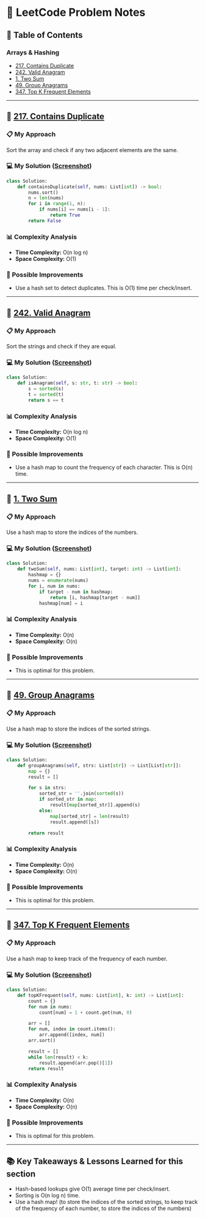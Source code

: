 # 📝 LeetCode Problem Notes

## 📑 Table of Contents

### Arrays & Hashing

- [217. Contains Duplicate](#-217-contains-duplicate)
- [242. Valid Anagram](#-242-valid-anagram)
- [1. Two Sum](#-1-two-sum)
- [49. Group Anagrams](#-49-group-anagrams)
- [347. Top K Frequent Elements](#-347-top-k-frequent-elements)

---

## 🧩 [217. Contains Duplicate](https://leetcode.com/problems/contains-duplicate)

### 📋 My Approach

Sort the array and check if any two adjacent elements are the same.

### 💻 My Solution ([Screenshot](./neetcode/arrays&hashing/ContainsDuplicate.png))

```python
class Solution:
    def containsDuplicate(self, nums: List[int]) -> bool:
        nums.sort()
        n = len(nums)
        for i in range(1, n):
            if nums[i] == nums[i - 1]:
                return True
        return False
```

### 📊 Complexity Analysis

- **Time Complexity:** O(n log n)
- **Space Complexity:** O(1)

### 🔄 Possible Improvements

- Use a hash set to detect duplicates. This is O(1) time per check/insert.

---

## 🧩 [242. Valid Anagram](https://leetcode.com/problems/valid-anagram)

### 📋 My Approach

Sort the strings and check if they are equal.

### 💻 My Solution ([Screenshot](./neetcode/arrays&hashing/ValidAnagram.png))

```python
class Solution:
    def isAnagram(self, s: str, t: str) -> bool:
        s = sorted(s)
        t = sorted(t)
        return s == t
```

### 📊 Complexity Analysis

- **Time Complexity:** O(n log n)
- **Space Complexity:** O(1)

### 🔄 Possible Improvements

- Use a hash map to count the frequency of each character. This is O(n) time.

---

## 🧩 [1. Two Sum](https://leetcode.com/problems/two-sum)

### 📋 My Approach

Use a hash map to store the indices of the numbers.

### 💻 My Solution ([Screenshot](./neetcode/arrays&hashing/TwoSum.png))

```python
class Solution:
    def twoSum(self, nums: List[int], target: int) -> List[int]:
        hashmap = {}
        nums = enumerate(nums)
        for i, num in nums:
            if target - num in hashmap:
                return [i, hashmap[target - num]]
            hashmap[num] = i
```

### 📊 Complexity Analysis

- **Time Complexity:** O(n)
- **Space Complexity:** O(n)

### 🔄 Possible Improvements

- This is optimal for this problem.

---

## 🧩 [49. Group Anagrams](https://leetcode.com/problems/group-anagrams)

### 📋 My Approach

Use a hash map to store the indices of the sorted strings.

### 💻 My Solution ([Screenshot](./neetcode/arrays&hashing/GroupAnagrams.png))

```python
class Solution:
    def groupAnagrams(self, strs: List[str]) -> List[List[str]]:
        map = {}
        result = []

        for s in strs:
            sorted_str = ''.join(sorted(s))
            if sorted_str in map:
                result[map[sorted_str]].append(s)
            else:
                map[sorted_str] = len(result)
                result.append([s])

        return result
```

### 📊 Complexity Analysis

- **Time Complexity:** O(n)
- **Space Complexity:** O(n)

### 🔄 Possible Improvements

- This is optimal for this problem.

---

## 🧩 [347. Top K Frequent Elements](https://leetcode.com/problems/top-k-frequent-elements)

### 📋 My Approach

Use a hash map to keep track of the frequency of each number.

### 💻 My Solution ([Screenshot](./neetcode/arrays&hashing/TopKFrequentElements.png))

```python
class Solution:
    def topKFrequent(self, nums: List[int], k: int) -> List[int]:
        count = {}
        for num in nums:
            count[num] = 1 + count.get(num, 0)

        arr = []
        for num, index in count.items():
            arr.append([index, num])
        arr.sort()

        result = []
        while len(result) < k:
            result.append(arr.pop()[1])
        return result
```

### 📊 Complexity Analysis

- **Time Complexity:** O(n)
- **Space Complexity:** O(n)

### 🔄 Possible Improvements

- This is optimal for this problem.

---

## 📚 Key Takeaways & Lessons Learned for this section

- Hash-based lookups give O(1) average time per check/insert.
- Sorting is O(n log n) time.
- Use a hash map! (to store the indices of the sorted strings, to keep track of the frequency of each number, to store the indices of the numbers)
